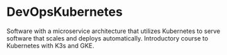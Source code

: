 # DevOpsKubernetes
Software with a microservice architecture that utilizes Kubernetes to serve software that scales and deploys automatically. Introductory course to Kubernetes with K3s and GKE.
